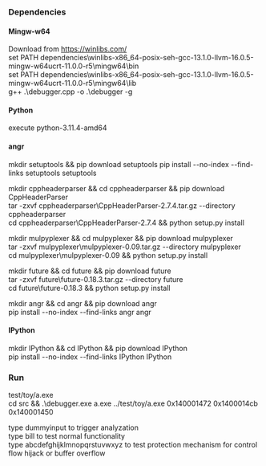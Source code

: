 ### Dependencies
#### Mingw-w64
Download from https://winlibs.com/  
set PATH dependencies\winlibs-x86_64-posix-seh-gcc-13.1.0-llvm-16.0.5-mingw-w64ucrt-11.0.0-r5\mingw64\bin  
set PATH dependencies\winlibs-x86_64-posix-seh-gcc-13.1.0-llvm-16.0.5-mingw-w64ucrt-11.0.0-r5\mingw64\lib  
g++ .\debugger.cpp -o .\debugger -g  


#### Python
execute python-3.11.4-amd64
#### angr
mkdir setuptools && pip download setuptools
pip install --no-index --find-links setuptools setuptools

mkdir cppheaderparser && cd cppheaderparser && pip download CppHeaderParser  
tar -zxvf cppheaderparser\CppHeaderParser-2.7.4.tar.gz --directory cppheaderparser  
cd cppheaderparser\CppHeaderParser-2.7.4 && python setup.py install  

mkdir mulpyplexer && cd mulpyplexer && pip download mulpyplexer  
tar -zxvf mulpyplexer\mulpyplexer-0.09.tar.gz --directory mulpyplexer  
cd mulpyplexer\mulpyplexer-0.09 && python setup.py install  

mkdir future && cd future && pip download future  
tar -zxvf future\future-0.18.3.tar.gz --directory future  
cd future\future-0.18.3 && python setup.py install  

mkdir angr && cd angr && pip download angr  
pip install --no-index --find-links angr angr  
#### IPython
mkdir IPython && cd IPython && pip download IPython  
pip install --no-index --find-links IPython IPython  


### Run
test/toy/a.exe  
cd src && .\debugger.exe a.exe ../test/toy/a.exe 0x140001472 0x1400014cb 0x140001450  

type dummyinput to trigger analyzation  
type bill to test normal functionality  
type abcdefghijklmnopqrstuvwxyz to test protection mechanism for control flow hijack or buffer overflow  
